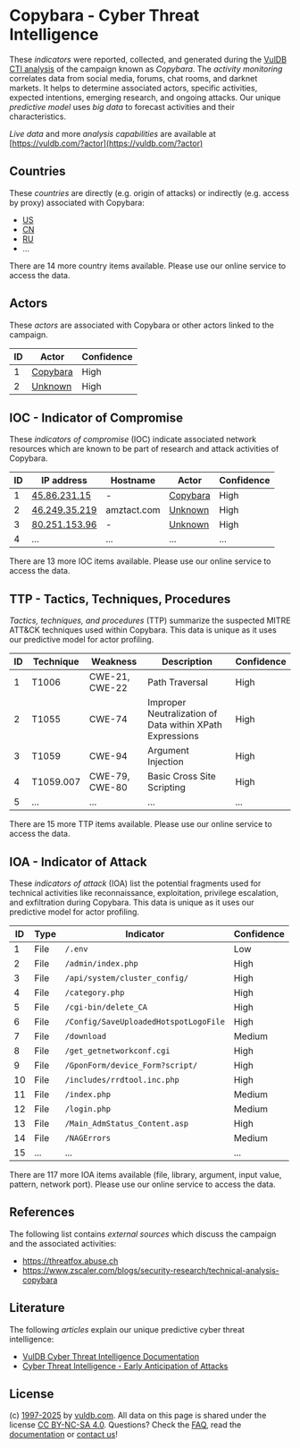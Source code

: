 # Copybara - Cyber Threat Intelligence

These _indicators_ were reported, collected, and generated during the [VulDB CTI analysis](https://vuldb.com/?kb.cti) of the campaign known as _Copybara_. The _activity monitoring_ correlates data from social media, forums, chat rooms, and darknet markets. It helps to determine associated actors, specific activities, expected intentions, emerging research, and ongoing attacks. Our unique _predictive model_ uses _big data_ to forecast activities and their characteristics.

_Live data_ and more _analysis capabilities_ are available at [https://vuldb.com/?actor](https://vuldb.com/?actor)

## Countries

These _countries_ are directly (e.g. origin of attacks) or indirectly (e.g. access by proxy) associated with Copybara:

* [US](https://vuldb.com/?country.us)
* [CN](https://vuldb.com/?country.cn)
* [RU](https://vuldb.com/?country.ru)
* ...

There are 14 more country items available. Please use our online service to access the data.

## Actors

These _actors_ are associated with Copybara or other actors linked to the campaign.

ID | Actor | Confidence
-- | ----- | ----------
1 | [Copybara](https://vuldb.com/?actor.copybara) | High
2 | [Unknown](https://vuldb.com/?actor.unknown) | High

## IOC - Indicator of Compromise

These _indicators of compromise_ (IOC) indicate associated network resources which are known to be part of research and attack activities of Copybara.

ID | IP address | Hostname | Actor | Confidence
-- | ---------- | -------- | ----- | ----------
1 | [45.86.231.15](https://vuldb.com/?ip.45.86.231.15) | - | [Copybara](https://vuldb.com/?actor.copybara) | High
2 | [46.249.35.219](https://vuldb.com/?ip.46.249.35.219) | amztact.com | [Unknown](https://vuldb.com/?actor.unknown) | High
3 | [80.251.153.96](https://vuldb.com/?ip.80.251.153.96) | - | [Unknown](https://vuldb.com/?actor.unknown) | High
4 | ... | ... | ... | ...

There are 13 more IOC items available. Please use our online service to access the data.

## TTP - Tactics, Techniques, Procedures

_Tactics, techniques, and procedures_ (TTP) summarize the suspected MITRE ATT&CK techniques used within Copybara. This data is unique as it uses our predictive model for actor profiling.

ID | Technique | Weakness | Description | Confidence
-- | --------- | -------- | ----------- | ----------
1 | T1006 | CWE-21, CWE-22 | Path Traversal | High
2 | T1055 | CWE-74 | Improper Neutralization of Data within XPath Expressions | High
3 | T1059 | CWE-94 | Argument Injection | High
4 | T1059.007 | CWE-79, CWE-80 | Basic Cross Site Scripting | High
5 | ... | ... | ... | ...

There are 15 more TTP items available. Please use our online service to access the data.

## IOA - Indicator of Attack

These _indicators of attack_ (IOA) list the potential fragments used for technical activities like reconnaissance, exploitation, privilege escalation, and exfiltration during Copybara. This data is unique as it uses our predictive model for actor profiling.

ID | Type | Indicator | Confidence
-- | ---- | --------- | ----------
1 | File | `/.env` | Low
2 | File | `/admin/index.php` | High
3 | File | `/api/system/cluster_config/` | High
4 | File | `/category.php` | High
5 | File | `/cgi-bin/delete_CA` | High
6 | File | `/Config/SaveUploadedHotspotLogoFile` | High
7 | File | `/download` | Medium
8 | File | `/get_getnetworkconf.cgi` | High
9 | File | `/GponForm/device_Form?script/` | High
10 | File | `/includes/rrdtool.inc.php` | High
11 | File | `/index.php` | Medium
12 | File | `/login.php` | Medium
13 | File | `/Main_AdmStatus_Content.asp` | High
14 | File | `/NAGErrors` | Medium
15 | ... | ... | ...

There are 117 more IOA items available (file, library, argument, input value, pattern, network port). Please use our online service to access the data.

## References

The following list contains _external sources_ which discuss the campaign and the associated activities:

* https://threatfox.abuse.ch
* https://www.zscaler.com/blogs/security-research/technical-analysis-copybara

## Literature

The following _articles_ explain our unique predictive cyber threat intelligence:

* [VulDB Cyber Threat Intelligence Documentation](https://vuldb.com/?kb.cti)
* [Cyber Threat Intelligence - Early Anticipation of Attacks](https://www.scip.ch/en/?labs.20201022)

## License

(c) [1997-2025](https://vuldb.com/?kb.changelog) by [vuldb.com](https://vuldb.com/?kb.about). All data on this page is shared under the license [CC BY-NC-SA 4.0](https://creativecommons.org/licenses/by-nc-sa/4.0/). Questions? Check the [FAQ](https://vuldb.com/?kb.faq), read the [documentation](https://vuldb.com/?kb) or [contact us](https://vuldb.com/?contact)!
